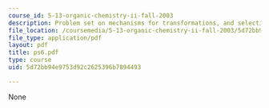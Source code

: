 ```yaml
---
course_id: 5-13-organic-chemistry-ii-fall-2003
description: Problem set on mechanisms for transformations, and selective reactions.
file_location: /coursemedia/5-13-organic-chemistry-ii-fall-2003/5d72bb94e9753d92c2625396b7894493_ps6.pdf
file_type: application/pdf
layout: pdf
title: ps6.pdf
type: course
uid: 5d72bb94e9753d92c2625396b7894493

---
```

None